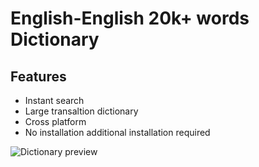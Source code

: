 # English-English 20k+ words Dictionary 

## Features
- Instant search
- Large transaltion dictionary
- Cross platform 
- No installation additional installation required

![Dictionary preview](https://firebasestorage.googleapis.com/v0/b/learnin-3513b.appspot.com/o/20200927_230509.jpg?alt=media&token=8b8ecdc2-b5cf-4a86-b916-c1783898e2fa)
